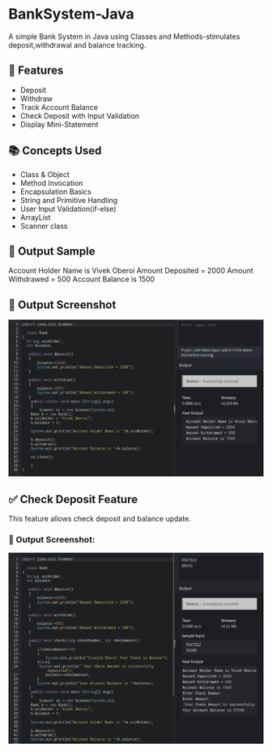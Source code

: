 # BankSystem-Java
A simple Bank System in Java using Classes and Methods-stimulates deposit,withdrawal and balance tracking.

## 🔧 Features
- Deposit
- Withdraw
- Track Account Balance
- Check Deposit with Input Validation
- Display Mini-Statement 

## 📚 Concepts Used
- Class & Object
- Method Invocation
- Encapsulation Basics
- String and Primitive Handling
- User Input Validation(if-else)
- ArrayList
- Scanner class


## 🚀 Output Sample

Account Holder Name is Vivek Oberoi
Amount Deposited = 2000
Amount Withdrawed = 500
Account Balance is 1500

## 📸 Output Screenshot
![Bank System Output](https://raw.githubusercontent.com/keshavgit23/BankSystem-Java/refs/heads/main/Screenshot_20250629-182509_Chrome.png)

## ✅ Check Deposit Feature

This feature allows check deposit and balance update.

### 📸 Output Screenshot:
![Check Feature](Screenshot_20250702-185942_Chrome.png)





